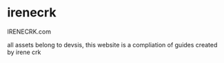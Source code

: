 # irenecrk
IRENECRK.com

all assets belong to devsis, this website is a compliation of guides created by irene crk

